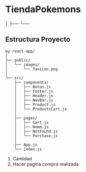 # TiendaPokemons
│ ├── └── 
## Estructura Proyecto
```
my-react-app/
│
├── public/
│   └── images/
│       └── favicon.png
│
└── src/
    ├── components/
    │   ├── Boton.js
    │   ├── Footer.js
    │   ├── Header.js
    │   ├── NavBar.js
    │   ├── Product.js
    │   └── ProductsCart.js
    │ 
    ├── pages/
    │   ├── Cart.js
    │   ├── Home.js
    │   ├── NotFound.js
    │   └── Purchase.js
    │
    ├── App.js
    └── index.js
```

1) Cantidad
2) Hacer pagina compra realizada
